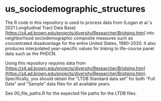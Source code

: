 # us_sociodemographic_structures
 
The R code in this repository is used to process data from (Logan et al.'s 2021 Longitudinal 
Tract Data Base)[https://s4.ad.brown.edu/projects/diversity/Researcher/Bridging.htm] into 
neighborhood sociodemographic composite measures such as concentrated disadvantage for the entire United States, 1990–2020.
It also produces interpolated year-specific values for linking to life-course panel data such as the PHDCN.

Using this repository requires data from [https://s4.ad.brown.edu/projects/diversity/Researcher/Bridging.htm](https://s4.ad.brown.edu/projects/diversity/Researcher/Bridging.htm). Specifically, you should obtain the "LTDB Standard data set" for both "Full Data" and "Sample" data files for all available years.

See 00_file_paths.R for the expected file paths for the LTDB files.
